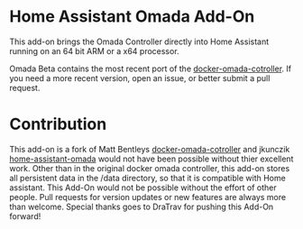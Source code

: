 # Home Assistant Omada Add-On
This add-on brings the Omada Controller directly into Home Assistant running on an 64 bit ARM or a x64 processor.

Omada Beta contains the most recent port of the [docker-omada-cotroller](https://github.com/mbentley/docker-omada-controller). If you need a more recent version, open an issue, or better submit a pull request.

# Contribution 
This add-on is a fork of Matt Bentleys [docker-omada-cotroller](https://github.com/mbentley/docker-omada-controller) and jkunczik [home-assistant-omada](https://github.com/jkunczik/home-assistant-omada) would not have been possible without thier excellent work. Other than in the original docker omada controller, this add-on stores all persistent data in the /data directory, so that it is compatible with Home assistant. This Add-On would not be possible without the effort of other people. Pull requests for version
updates or new features are always more than welcome. Special thanks goes to DraTrav for pushing this Add-On forward!